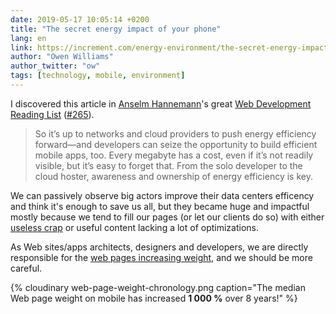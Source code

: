 ```yaml
---
date: 2019-05-17 10:05:14 +0200
title: "The secret energy impact of your phone"
lang: en
link: https://increment.com/energy-environment/the-secret-energy-impact-of-your-phone/
author: "Owen Williams"
author_twitter: "ow"
tags: [technology, mobile, environment]
---
```


I discovered this article in [Anselm Hannemann](https://helloanselm.com/)'s great [Web Development Reading List](https://wdrl.info/) ([#265](https://wdrl.info/archive/265)).

> So it’s up to networks and cloud providers to push energy efficiency forward—and developers can seize the opportunity to build efficient mobile apps, too. Every megabyte has a cost, even if it’s not readily visible, but it’s easy to forget that. From the solo developer to the cloud hoster, awareness and ownership of energy efficiency is key.

We can passively observe big actors improve their data centers efficency and think it's enough to save us all, but they became huge and impactful mostly because we tend to fill our pages (or let our clients do so) with either [useless crap](https://nicolas-hoizey.com/links/2019/03/death-to-bullshit.html) or useful content lacking a lot of optimizations.

As Web sites/apps architects, designers and developers, we are directly responsible for the [web pages increasing weight](https://httparchive.org/reports/state-of-the-web?start=earliest&end=latest&view=list#bytesTotal), and we should be more careful.

{% cloudinary web-page-weight-chronology.png caption="The median Web page weight on mobile has increased **1 000 %** over 8 years!" %}
